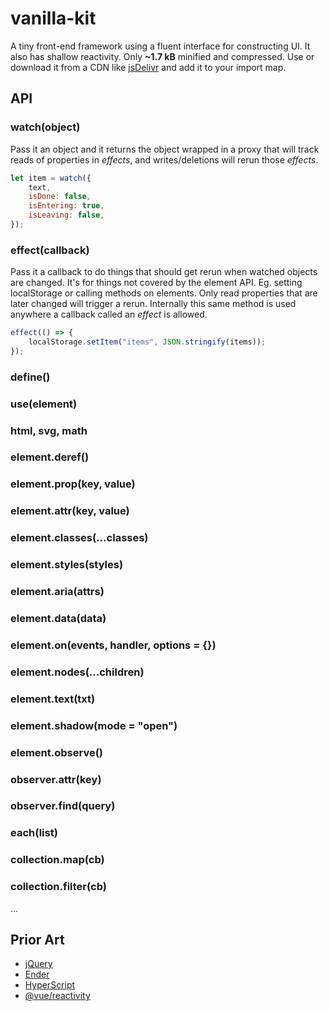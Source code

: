 # vanilla-kit

A tiny front-end framework using a fluent interface for constructing UI. It also has shallow reactivity. Only **~1.7 kB** minified and compressed. Use or download it from a CDN like [jsDelivr](https://cdn.jsdelivr.net/gh/erickmerchant/vanilla-kit/lib.min.js) and add it to your import map.

## API

### watch(object)

Pass it an object and it returns the object wrapped in a proxy that will track reads of properties in _effects_, and writes/deletions will rerun those _effects_.

```js
let item = watch({
	text,
	isDone: false,
	isEntering: true,
	isLeaving: false,
});
```

### effect(callback)

Pass it a callback to do things that should get rerun when watched objects are changed. It's for things not covered by the element API. Eg. setting localStorage or calling methods on elements. Only read properties that are later changed will trigger a rerun. Internally this same method is used anywhere a callback called an _effect_ is allowed.

```js
effect(() => {
	localStorage.setItem("items", JSON.stringify(items));
});
```

### define()

### use(element)

### html, svg, math

### element.deref()

### element.prop(key, value)

### element.attr(key, value)

### element.classes(...classes)

### element.styles(styles)

### element.aria(attrs)

### element.data(data)

### element.on(events, handler, options = {})

### element.nodes(...children)

### element.text(txt)

### element.shadow(mode = "open")

### element.observe()

### observer.attr(key)

### observer.find(query)

### each(list)

### collection.map(cb)

### collection.filter(cb)


...

## Prior Art

- [jQuery](https://github.com/jquery/jquery)
- [Ender](https://github.com/ender-js/Ender)
- [HyperScript](https://github.com/hyperhype/hyperscript)
- [@vue/reactivity](https://github.com/vuejs/core/tree/main/packages/reactivity)
````
